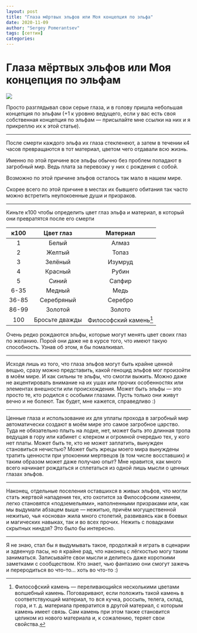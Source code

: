 ```yaml
---
layout: post
title: "Глаза мёртвых эльфов или Моя концепция по эльфа"
date: 2020-11-09
author: "Sergey Pomerantsev"
tags: [сеттин]
categories:
---
```


# Глаза мёртвых эльфов или Моя концепция по эльфам

![](/images/_eyes.jpg)

Просто разглядывал свои серые глаза, и в голову пришла небольшая концепция по эльфам (+1 к уровню ведущего, если у вас есть своя собственная концепция по эльфам — присылайте мне ссылки на них и я прикреплю их к этой статье).

---

После смерти каждого эльфа их глаза стекленеют, а затем в течении к4 часов превращаются в тот материал, цветом чего отдавали всю жизнь.

Именно по этой причине все эльфы обычно без проблем попадают в загробный мир. Ведь плата за перевозку у них с рождения с собой.

Возможно по этой причине эльфов осталось так мало в нашем мире.

Скорее всего по этой причине в местах их бывшего обитания так часто можно встретить неупокоенные души и призраков.

---

Киньте к100 чтобы определить цвет глаз эльфа и материал, в который они превратятся после его смерти

| к100 | Цвет глаз | Материал |
|:--:|:--:|:--:|
| 1 | Белый | Алмаз |
| 2 | Желтый | Топаз |
| 3 | Зелёный | Изумруд |
| 4 | Красный | Рубин |
| 5 | Синий | Сапфир |
| 6-35 | Медный | Медь |
| 36-85 | Серебряный | Серебро |
| 86-99 | Золотой | Золото |
| 100 | Бросьте дважды | Философский камень[^1] |

[^1]: Философский камень — переливающийся несколькими цветами волшебный камень. Поговаривают, если положить такой камень в соответствующий материал, то вся кучка, россыпь, телега, склад, гора, и т. д. материала превратится в другой материал, с которым камень имеет связь. Сам камень при этом также становится целиком из нового материала и, к сожалению, теряет свои свойства.

Очень редко рождаются эльфы, которые могут менять цвет своих глаз по желанию. Порой они даже не в курсе того, что имеют такую способность. Узнав об этом, я бы помалкивал.

---

Исходя лишь из того, что глаза эльфов могут быть крайне ценной вещью, сразу можно представить, какой геноцид эльфов мог произойти в моём мире. И как сильны те эльфы, что смогли выжить. Можно даже не акцентировать внимание на их ушах или прочих особенностях или элементах внешности или происхождения. Может быть эльфы — это просто те, кто родился с особыми глазами. Пусть только они живут вечно и не болеют. Так будет, мне кажется, справедливо :)

---

Ценные глаза и использование их для уплаты прохода в загробный мир автоматически создают в моём мире это самое загробное царство. Туда не обязательно плыть на лодке, нет, может быть это длинная тропа ведущая в гору или кабинет с клерком и огромной очередью тех, у кого нет платы. Может быть те, кто не может заплатить, вынужден становиться нечистью? Может быть жрецы моего мира вынуждены тратить ценности при упокоении мертвецов (в том числе восставших) и таким образом может даже получаю опыт? Мне нравится, как много всего начинает рождаться и сплетаться из одной лишь мысли о ценных глазах эльфов.

---

Наконец, отдельные поселения оставшихся в живых эльфов, что могли стать жертвой нападения тех, кто охотится за Философским камнем, легко становятся «подземельями», наполненными призраками или, как мы выдумали абзацем выше — нежитью, причём могущественной нежитью, чья «основа» жила много столетий, развиваясь как в боевых и магических навыках, так и во всех прочих. Нежить с повадками скрытных ниндзя? Это было бы интересно.

---

Я не знаю, стал бы я выдумывать такое, продолжай я играть в сценарии и эдвенчур пасы, но я крайне рад, что наконец с лёгкостью могу таким заниматься. Записывайте свои мысли и делитесь даже короткими заметками с сообществом. Кто знает, чью фантазию они смогут зажечь и переродиться во что-то… хоть во что-то :)
